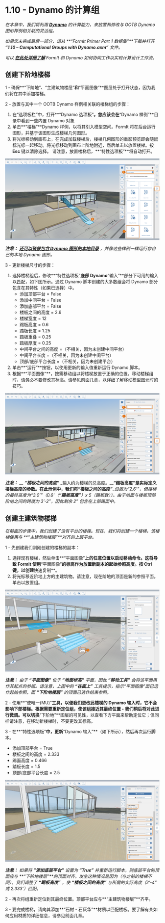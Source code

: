 # 1.10 - Dynamo 的计算组

_在本章中，我们将利用_ [_**Dynamo**_](http://dynamobim.org/) _的计算能力，来放置和修改与 OOTB Dynamo 图形样例相关联的灵活组。_

_如果您未完成最后一部分，请从_ _**“FormIt Primer Part 1 数据集”**下载并打开_ _**“1.10 – Computational Groups with Dynamo.axm”**_ _文件。_

_可以_ [_**在此处详细了解**_](http://formit.autodesk.com/page/formit-dynamo) _FormIt 和 Dynamo 如何协同工作以实现计算设计工作流。_

## **创建下阶地楼梯**

1 - 确保**“下阶地”、“主建筑物楼层”**和**“平面图像”**图层处于打开状态，因为我们将在其中添加楼梯。

2 - 放置与其中一个 OOTB Dynamo 样例相关联的楼梯组的步骤：

1. 在“选项板栏”中，打开**“Dynamo 选项板”**。您应该会在**“Dynamo 样例”**目录中看到一些内置 Dynamo 对象
2. 单击**“楼梯”**Dynamo 样例，以将其引入模型空间。FormIt 将在后台运行图形，并基于该图形生成楼梯几何图形。
3. 将光标移动到画布上，在完成加载楼梯后，楼梯几何图形的重影预览即会随鼠标光标一起移动。将光标移动到画布上阶地附近，然后单击以放置楼梯。按 **Esc** 键以清除选择。 请注意，放置楼梯后，**“特性选项板”**将自动打开。

![](../../.gitbook/assets/0%20%2815%29.png)

_**注意：**_ [_**还可以链接包含 Dynamo 图形的本地目录**_](https://formit.autodesk.com/page/formit-dynamo#dynamo-getting-started) _，并像这些样例一样运行您自己的本地 Dynamo 图形。_

3 - 更新楼梯尺寸的步骤：

1. 选择楼梯组后，修改**“特性选项板”**底部 Dynamo**“输入”**部分下可用的输入以匹配，如下图所示。通过 Dynamo 脚本创建的大多数组会将 Dynamo 部分包含在其特性（如果已选择）中。
   * 添加顶部平台 = False
   * 添加中间平台 = False
   * 添加底部平台 = False
   * 楼板之间的高度 = 2.6
   * 楼梯宽度 = 12
   * 踢板高度 = 0.6
   * 踏板长度 = 1.25
   * 踏板重叠 = 0.25
   * 踏板厚度 = 0.25
   * 中间平台之间的高度 =（不相关，因为未创建中间平台）
   * 中间平台长度 =（不相关，因为未创建中间平台）
   * 顶部/底部平台长度 =（不相关，因为未创建平台）
2. 单击**“运行”**按钮，以使用更新的输入值重新运行 Dynamo 脚本。
3. 根据**“平面图像”**，按需移动组以将楼梯放置于正确的位置。移动楼梯组时，请务必不要修改其标高。请参见前面几章，以详细了解移动模型图元时的技巧。

![](../../.gitbook/assets/1%20%2811%29.png)

_**注意：**_ __ _**“楼板之间的高度”**_ _输入约为楼梯的总高度。__**“踢板高度”**__是实际定义楼梯高度的参数。在此示例中，我们将__**“楼板之间的高度”**__设置为“2.6’”，但楼梯的最终高度为“3.0’”（0.6'（**“踢板高度”**）x 5（踢板数））。由于地面与楼板顶部阶地之间的跨度为 3’-2”，因此剩余 2” 包含在上部踢面中。_

## **创建主建筑物楼梯**

_在前面的步骤中，我们创建了没有平台的楼梯。现在，我们将创建一个楼梯，该楼梯使用与_ _**“主建筑物楼层”**对齐的上层平台。_

1 - 先创建我们刚刚创建的楼梯的副本：

1. 选择现有楼梯，然后单击**“平面图像”**上的任意位置以启动移动命令。这将导致 FormIt 使用**“平面图像”**的标高作为放置新副本的起始参照高度。按 **Ctrl** 键，以创建**快速复制**。
2. 将光标移近阶地上方的主建筑物。请注意，现在阶地的顶面是新的参照平面。单击以放置组。

![](../../.gitbook/assets/2%20%289%29.png)

_**注意：**_ _由于_ _**“平面图像”**_ _位于_ _**“地面标高”**_ _平面，因此_ _**“移动工具”**_ _会将该平面用作其起点的参照。请注意，上图中的_ _**“在面上”**_ _工具提示，指示“平面图像”面已选作起始参照，而_ _**“下阶地楼层”**_ _的顶面已选作结束参照。_

2 - 使用**“使唯一(MU)”**工具，以便我们更改此楼梯的 Dynamo 输入时，它不会影响下部楼梯。根据需要重新定位组，使该组接近其最终位置 - 我们稍后将对此进行微调。可以切换**“下阶地”**图层的可见性，以查看下方平面来帮助定位它；但同样请注意，在移动新楼梯时，不要更改其标高。

3 - 在**“特性选项板”**中，更新**“Dynamo 输入”**（如下所示），然后再次运行脚本。

* 添加顶部平台 = True
* 楼板之间的高度 = 2.333
* 踢面高度 = 0.466
* 踏板长度 = 1.5
* 顶部/底部平台长度 = 2.5

![](../../.gitbook/assets/3%20%281%29.jpeg)

_**注意：**_ _如果将_ _**“添加底部平台”**_ _设置为_ _**“True”**_ _并重新运行脚本，则底部平台的顶面应与_ _**“下阶地楼层”**的顶面对齐。发生这种情况是因为（与之前的楼梯不同），我们调整了_ _**“踢板高度”**_ _，使_ _**“楼板之间的高度”**_ _与所需的实际高度（2’-4” 或 2.333’）匹配。_

2 - 再次将组重新定位到其最终位置。顶部平台应与**“主建筑物楼层”**齐平。

3 - 要完成楼梯，请向其添加**“石材 - 石灰华”**材质以匹配楼板。要了解有关如何应用材质的详细信息，请参见前面几章。

